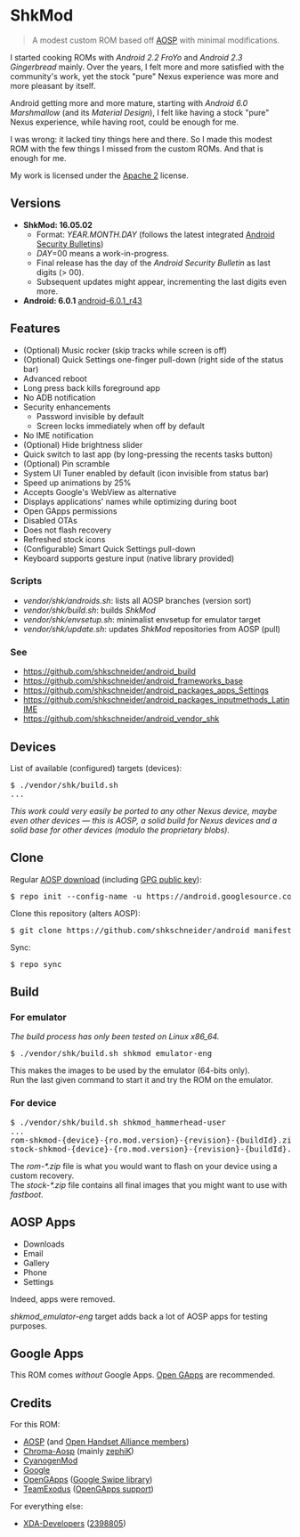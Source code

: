 # ShkMod

> A modest custom ROM based off [AOSP](https://android.googlesource.com/) with minimal modifications.

I started cooking ROMs with _Android 2.2 FroYo_ and _Android 2.3 Gingerbread_ mainly.
Over the years, I felt more and more satisfied with the community's work, yet the stock "pure" Nexus experience was more and more pleasant by itself.

Android getting more and more mature, starting with _Android 6.0 Marshmallow_ (and its _Material Design_), I felt like having a stock "pure" Nexus experience, while having root, could be enough for me.

I was wrong: it lacked tiny things here and there. So I made this modest ROM with the few things I missed from the custom ROMs. And that is enough for me.

My work is licensed under the [Apache 2](http://www.apache.org/licenses/LICENSE-2.0.txt) license.

## Versions

* **ShkMod: 16.05.02**
  * Format: _YEAR.MONTH.DAY_ (follows the latest integrated [Android Security Bulletins](http://source.android.com/security/bulletin/index.html))
  * _DAY_=00 means a work-in-progress.
  * Final release has the day of the _Android Security Bulletin_ as last digits (> 00).
  * Subsequent updates might appear, incrementing the last digits even more.
* **Android: 6.0.1** [android-6.0.1_r43](https://source.android.com/source/build-numbers.html#source-code-tags-and-builds)

## Features

- (Optional) Music rocker (skip tracks while screen is off)
- (Optional) Quick Settings one-finger pull-down (right side of the status bar)
- Advanced reboot
- Long press back kills foreground app
- No ADB notification
- Security enhancements
  - Password invisible by default
  - Screen locks immediately when off by default
- No IME notification
- (Optional) Hide brightness slider
- Quick switch to last app (by long-pressing the recents tasks button)
- (Optional) Pin scramble
- System UI Tuner enabled by default (icon invisible from status bar)
- Speed up animations by 25%
- Accepts Google's WebView as alternative
- Displays applications' names while optimizing during boot
- Open GApps permissions
- Disabled OTAs
- Does not flash recovery
- Refreshed stock icons
- (Configurable) Smart Quick Settings pull-down
- Keyboard supports gesture input (native library provided)

### Scripts

* _vendor/shk/androids.sh_: lists all AOSP branches (version sort)
* _vendor/shk/build.sh_: builds _ShkMod_
* _vendor/shk/envsetup.sh_: minimalist envsetup for emulator target
* _vendor/shk/update.sh_: updates _ShkMod_ repositories from AOSP (pull)

### See

* https://github.com/shkschneider/android_build
* https://github.com/shkschneider/android_frameworks_base
* https://github.com/shkschneider/android_packages_apps_Settings
* https://github.com/shkschneider/android_packages_inputmethods_LatinIME
* https://github.com/shkschneider/android_vendor_shk

## Devices

List of available (configured) targets (devices):
<pre>$ ./vendor/shk/build.sh
...</pre>

_This work could very easily be ported to any other Nexus device, maybe even other devices &mdash; this is AOSP, a solid build for Nexus devices and a solid base for other devices (modulo the proprietary blobs)._

## Clone

Regular [AOSP download](https://source.android.com/source/downloading.html) (including [GPG public key](https://source.android.com/source/downloading.html#verifying-git-tags)):
<pre>$ repo init --config-name -u https://android.googlesource.com/platform/manifest -b android-6.0.1_r30</pre>
Clone this repository (alters AOSP):
<pre>$ git clone https://github.com/shkschneider/android_manifest.git -b shk-marshmallow .repo/local_manifests</pre>
Sync:
<pre>$ repo sync</pre>

## Build

### For emulator

_The build process has only been tested on Linux x86_64._

<pre>$ ./vendor/shk/build.sh shkmod_emulator-eng</pre>

This makes the images to be used by the emulator (64-bits only).
<br />Run the last given command to start it and try the ROM on the emulator.

### For device

<pre>$ ./vendor/shk/build.sh shkmod_hammerhead-user
...
rom-shkmod-{device}-{ro.mod.version}-{revision}-{buildId}.zip
stock-shkmod-{device}-{ro.mod.version}-{revision}-{buildId}.zip</pre>

The _rom-*.zip_ file is what you would want to flash on your device using a custom recovery.
<br />The _stock-*.zip_ file contains all final images that you might want to use with _fastboot_.

## AOSP Apps

- Downloads
- Email
- Gallery
- Phone
- Settings

Indeed, apps were removed.

_shkmod_emulator-eng_ target adds back a lot of AOSP apps for testing purposes.

## Google Apps

This ROM comes _without_ Google Apps. [Open GApps](http://opengapps.org) are recommended.

## Credits

For this ROM:
- [AOSP](https://android.googlesource.com/) (and [Open Handset Alliance members](http://www.openhandsetalliance.com/oha_members.html))
- [Chroma-Aosp](https://github.com/Chroma-Aosp) (mainly [zephiK](https://github.com/zephiK))
- [CyanogenMod](https://github.com/CyanogenMod)
- [Google](https://developers.google.com/android/nexus/drivers)
- [OpenGApps](http://opengapps.org) ([Google Swipe library](https://github.com/opengapps/opengapps/wiki/Stock-Package))
- [TeamExodus](https://github.com/TeamExodus) ([OpenGApps support](https://github.com/opengapps/opengapps/wiki/Notes-for-Android-6.0))

For everything else:
- [XDA-Developers](http://forum.xda-developers.com) ([2398805](http://forum.xda-developers.com/member.php?u=2398805))
